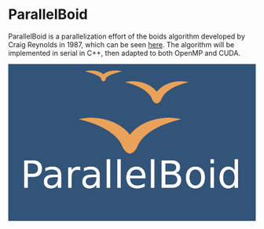 # ParallelBoid

ParallelBoid is a parallelization effort of the boids algorithm developed by Craig Reynolds in 1987, which can be seen [here](https://www.cs.toronto.edu/~dt/siggraph97-course/cwr87/). The algorithm will be implemented in serial in C++, then adapted to both OpenMP and CUDA.

![ParallelBoid](Pics/ParallelBoid.png "ParallelBoid")